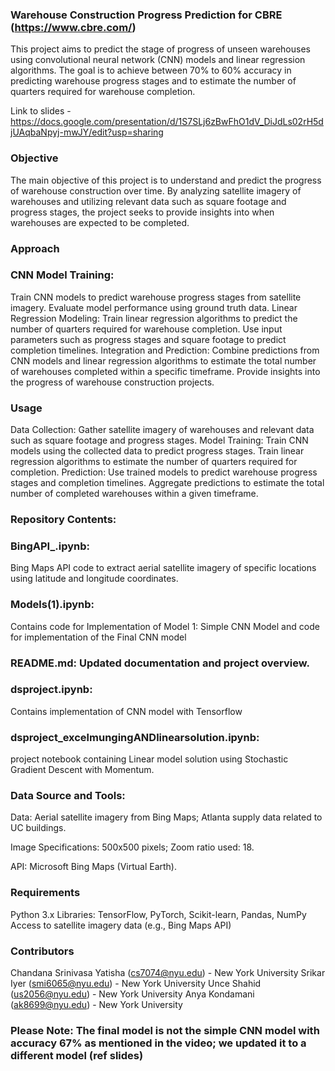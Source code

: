 ### Warehouse Construction Progress Prediction for CBRE (https://www.cbre.com/)
This project aims to predict the stage of progress of unseen warehouses using convolutional neural network (CNN) models and linear regression algorithms. The goal is to achieve between 70% to 60% accuracy in predicting warehouse progress stages and to estimate the number of quarters required for warehouse completion.

Link to slides - https://docs.google.com/presentation/d/1S7SLj6zBwFhO1dV_DiJdLs02rH5djUAqbaNpyj-mwJY/edit?usp=sharing


### Objective
The main objective of this project is to understand and predict the progress of warehouse construction over time. By analyzing satellite imagery of warehouses and utilizing relevant data such as square footage and progress stages, the project seeks to provide insights into when warehouses are expected to be completed.

### Approach
### CNN Model Training:
Train CNN models to predict warehouse progress stages from satellite imagery.
Evaluate model performance using ground truth data.
Linear Regression Modeling:
Train linear regression algorithms to predict the number of quarters required for warehouse completion.
Use input parameters such as progress stages and square footage to predict completion timelines.
Integration and Prediction:
Combine predictions from CNN models and linear regression algorithms to estimate the total number of warehouses completed within a specific timeframe.
Provide insights into the progress of warehouse construction projects.

### Usage
Data Collection:
Gather satellite imagery of warehouses and relevant data such as square footage and progress stages.
Model Training:
Train CNN models using the collected data to predict progress stages.
Train linear regression algorithms to estimate the number of quarters required for completion.
Prediction:
Use trained models to predict warehouse progress stages and completion timelines.
Aggregate predictions to estimate the total number of completed warehouses within a given timeframe.

### Repository Contents:

### BingAPI_.ipynb: 

Bing Maps API code to extract aerial satellite imagery of specific locations using latitude and longitude coordinates.
### Models(1).ipynb:
Contains code for Implementation of Model 1: Simple CNN Model
and 
code for implementation of the Final CNN model

### README.md: Updated documentation and project overview.

### dsproject.ipynb: 

Contains implementation of CNN model with Tensorflow
### dsproject_excelmungingANDlinearsolution.ipynb: 

project notebook containing Linear model solution using Stochastic Gradient Descent with Momentum.

### Data Source and Tools:

Data: Aerial satellite imagery from Bing Maps; Atlanta supply data related to UC buildings.

Image Specifications: 500x500 pixels; Zoom ratio used: 18.

API: Microsoft Bing Maps (Virtual Earth).

### Requirements
Python 3.x
Libraries: TensorFlow, PyTorch, Scikit-learn, Pandas, NumPy
Access to satellite imagery data (e.g., Bing Maps API)

### Contributors
Chandana Srinivasa Yatisha (cs7074@nyu.edu) - New York University
Srikar Iyer (smi6065@nyu.edu) - New York University
Unce Shahid (us2056@nyu.edu) - New York University
Anya Kondamani (ak8699@nyu.edu) - New York University

### Please Note: The final model is not the simple CNN model with accuracy 67% as mentioned in the video; we updated it to a different model (ref slides) 
